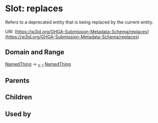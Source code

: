 
# Slot: replaces


Refers to a deprecated entity that is being replaced by the current entity.

URI: [https://w3id.org/GHGA-Submission-Metadata-Schema/replaces](https://w3id.org/GHGA-Submission-Metadata-Schema/replaces)


## Domain and Range

[NamedThing](NamedThing.md) &#8594;  <sub>0..1</sub> [NamedThing](NamedThing.md)

## Parents


## Children


## Used by

